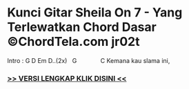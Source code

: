
 # Kunci Gitar Sheila On 7 - Yang Terlewatkan Chord Dasar ©ChordTela.com jr02t


Intro : G D Em D..(2x)   G              C Kemana kau slama ini,

###  <a href="https://shortlighzx.web.app?sq=Kunci Gitar Sheila On 7 - Yang Terlewatkan Chord Dasar ©ChordTela.com"> >> VERSI LENGKAP KLIK DISINI << </a>
